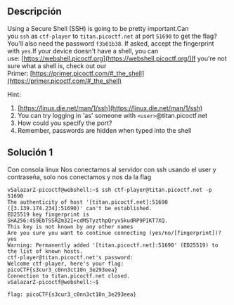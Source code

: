 ## Descripción 
Using a Secure Shell (SSH) is going to be pretty important.Can you `ssh` as `ctf-player` to `titan.picoctf.net` at port `51690` to get the flag?You'll also need the password `f3b61b38`. If asked, accept the fingerprint with `yes`.If your device doesn't have a shell, you can use: [https://webshell.picoctf.org](https://webshell.picoctf.org/)If you're not sure what a shell is, check out our Primer: [https://primer.picoctf.com/#_the_shell](https://primer.picoctf.com/#_the_shell)

Hint:
1. [https://linux.die.net/man/1/ssh](https://linux.die.net/man/1/ssh)
2. You can try logging in 'as' someone with `<user>`@titan.picoctf.net
3. How could you specify the port?
4. Remember, passwords are hidden when typed into the shell
## Solución 1

Con consola linux
Nos conectamos al servidor con ssh usando el user y contraseña, solo nos conectamos y nos da la flag

```
vSalazarZ-picoctf@webshell:~$ ssh ctf-player@titan.picoctf.net -p 51690
The authenticity of host '[titan.picoctf.net]:51690 ([3.139.174.234]:51690)' can't be established.
ED25519 key fingerprint is SHA256:4S9EbTSSRZm32I+cdM5TyzthpQryv5kudRP9PIKT7XQ.
This key is not known by any other names
Are you sure you want to continue connecting (yes/no/[fingerprint])? yes
Warning: Permanently added '[titan.picoctf.net]:51690' (ED25519) to the list of known hosts.
ctf-player@titan.picoctf.net's password: 
Welcome ctf-player, here's your flag: picoCTF{s3cur3_c0nn3ct10n_3e293eea}
Connection to titan.picoctf.net closed.
vSalazarZ-picoctf@webshell:~$ 

flag: picoCTF{s3cur3_c0nn3ct10n_3e293eea}
```
